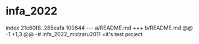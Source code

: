 # infa_2022
index 21e60f8..285eafa 100644
--- a/README.md
+++ b/README.md
@@ -1 +1,3 @@
-# infa_2022_midzaru2011
+it\'s test project


